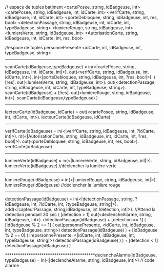 // espace de tuples batiment 
<cartePosee, string, idBadgeuse, int>
<cartePosee, string, idBadgeuse, int, idCarte, int>
<verifCarte, string, idBadgeuse, int, idCarte, int>
<porteDebloquee, string, idBadgeuse, int, res, bool>
<detectionPassage, string, idBadgeuse, int, idCarte, int, typeBadgeuse, string>
<lumiereRouge, string, idBadgeuse, int>
<lumiereVerte, string, idBadgeuse, int>
<AutorisationCarte, string, idBadgeuse, int, idCarte, int, res, bool>

//espace de tuples personnePresente
<idCarte, int, idBadgeuse, int, typeBadgeuse, string>


**********************************************************************************************************************************************************************

scanCarte(idBadgeuse,typeBadgeuse) = 
    in(<|cartePosee, string, idBadgeuse, int, idCarte, int|>).
    out(<verifCarte, string, idBadgeuse, int, idCarte, int>).
    in(<|porteDebloquee, string, idBadgeuse, int, ?res, bool|>).
    (
        [res].
            out(<lumiereVerte, string, idBadgeuse, int>).
            out(<detectionPassage, string, idBadgeuse, int, idCarte, int, typeBadgeuse, string>).
            scanCarte(idBadgeuse)
        +
        [!res].
            out(<lumiereRouge, string, idBadgeuse, int>).
            scanCarte(idBadgeuse,typeBadgeuse)
    )

***************************************

lecteurCarte(idBadgeuse, idCarte) = 
    out(<cartePosee, string, idBadgeuse, int, idCarte, int>).
    lecteurCarte(idBadgeuse, idCarte)

***************************************

verifCarte(idBadgeuse) = 
    in(<|verifCarte, string, idBadgeuse, int, ?idCarte, int|>).
    rd(<|AutorisationCarte, string, idBadgeuse, int, idCarte, int, ?res, bool|>).
    out(<porteDebloquee, string, idBadgeuse, int, res, bool>).
    verifCarte(idBadgeuse)

***************************************

lumiereVerte(idBadgeuse) = 
    in(<|lumiereVerte, string, idBadgeuse, int|>).
    lumiereVerte(idBadgeuse)
    //déclencher la lumière verte

****************************************
lumiereRouge(idBadgeuse) = 
    in(<|lumiereRouge, string, idBadgeuse, int|>).
    lumiereRouge(idBadgeuse)
    //déclencher la lumière rouge

****************************************

detectionPassage(idBadgeuse) = 
    in(<|detectionPassage, string, ?idBadgeuse, int, ?idCarte, int, ?typeBadgeuse, string|>).
    add(<|capteurPassage, string,idBadgeuse, int !detection, int|>).
    //Attend la detection pendant 30 sec
    (
        [detection > 1] 
            out(<declencheAlarme, string, idBadgeuse, int>).
            detectionPassage(idBadgeuse)
        +
        [detection == 1]
            (
                [idBadgeuse % 2 == 1]
                (
                    out(personnePresente, <idCarte, int, idBadgeuse, int, typeBadgeuse, string>)
                    detectionPassage(idBadgeuse)
                )
                +
                [idBadgeuse % 2 == 0]
                (
                    in(personnePresente, <|idCarte, int, idBadgeuse, int, typeBadgeuse, string|>)
                    detectionPassage(idBadgeuse)
                )
            )
        + 
        [detection < 1]
            detectionPassage(idBadgeuse)
    )


******************************************declencheAlarme(idBadgeuse, typeBadgeuse) = 
    in(<|declencheAlarme, string, idBadgeuse, int|>)
    // code alarme







